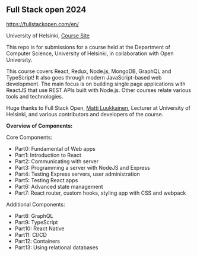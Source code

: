 ## Full Stack open 2024

https://fullstackopen.com/en/

University of Helsinki, [Course Site](https://www.helsinki.fi/en/admissions-and-education/open-university/multidisciplinary-themed-modules/full-stack#courses)

This repo is for submissions for a course held at the Department of Computer Science, University of Helsinki, in collaboration with Open University.

This course covers React, Redux, Node.js, MongoDB, GraphQL and TypeScript! It also goes through modern JavaScript-based web development. The main focus is on building single page applications with ReactJS that use REST APIs built with Node.js. Other courses relate various tools and technologies.

Huge thanks to Full Stack Open, [Matti Luukkainen](https://github.com/mluukkai), Lecturer at University of Helsinki, and various contributors and developers of the course.

**Overview of Components:**

Core Components:

* Part0: Fundamental of Web apps
* Part1: Introduction to React
* Part2: Communicating with server
* Part3: Programming a server with NodeJS and Express
* Part4: Testing Express servers, user administration
* Part5: Testing React apps
* Part6: Advanced state management
* Part7: React router, custom hooks, styling app with CSS and webpack

Additional Components:

* Part8: GraphQL
* Part9: TypeScript
* Part10: React Native
* Part11: CI/CD
* Part12: Containers
* Part13: Using relational databases